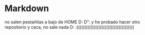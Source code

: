 # Markdown

no salen pestañitas a bajo de HOME D: D":
y he probado hacer otro repositorio y caca, no sale nada D:
:(((((((((((((((((((((((((((((((((((((
